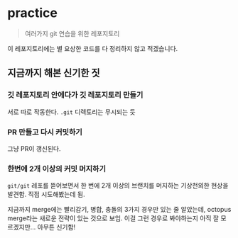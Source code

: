 # practice

> 여러가지 git 연습을 위한 레포지토리

이 레포지토리에는 별 요상한 코드를 다 정리하지 않고 적겠습니다.

## 지금까지 해본 신기한 짓

### 깃 레포지토리 안에다가 깃 레포지토리 만들기

서로 따로 작동한다. `.git` 디렉토리는 무시되는 듯

### PR 만들고 다시 커밋하기

그냥 PR이 갱신된다.

### 한번에 2개 이상의 커밋 머지하기

`git/git` 레포를 뜯어보면서 한 번에 2개 이상의 브랜치를 머지하는 기상천외한 현상을 발견함.
직접 시도해봤는데 됨.

지금까지 merge에는 빨리감기, 병합, 충돌의 3가지 경우만 있는 줄 알았는데,
octopus merge라는 새로운 전략이 있는 것으로 보임. 이걸 그런 경우로 봐야하는지 아직 잘 모르겠지만...
아무튼 신기함!
